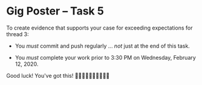 # Gig Poster – Task 5

To create evidence that supports your case for exceeding expectations for thread 3:

 * You *must* commit and push regularly ... *not* just at the end of this task.

 * You *must* complete your work prior to 3:30 PM on Wednesday, February 12, 2020.

Good luck! You've got this! 👊🏻👊🏼👊🏽👊🏾👊🏿